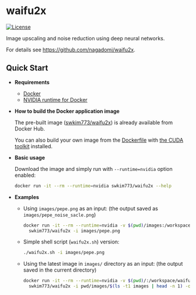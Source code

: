 # waifu2x
[![License](https://img.shields.io/badge/license-MIT-green.svg)](https://github.com/swkim773/waifu2x/blob/master/LICENSE)

Image upscaling and noise reduction using deep neural networks.

For details see https://github.com/nagadomi/waifu2x.

## Quick Start

- **Requirements**

  - [Docker](https://docs.docker.com/install)
  - [NVIDIA runtime for Docker](https://github.com/NVIDIA/nvidia-docker)

- **How to build the Docker application image**

  The pre-built image ([swkim773/waifu2x](https://hub.docker.com/r/swkim773/waifu2x)) is already available from Docker Hub. 

  You can also build your own image from the [Dockerfile](Dockerfile) with [the CUDA toolkit](https://developer.nvidia.com/cuda-downloads) installed.

- **Basic usage**

  Download the image and simply run with `--runtime=nvidia` option enabled:

  ```bash
  docker run -it --rm --runtime=nvidia swkim773/waifu2x --help
  ```

- **Examples**

  - Using `images/pepe.png` as an input: (the output saved as `images/pepe_noise_sacle.png`)

    ```bash
    docker run -it --rm --runtime=nvidia -v $(pwd)/images:/workspace/waifu2x/images \
      swkim773/waifu2x -i images/pepe.png
    ```

  - Simple shell script (`waifu2x.sh`) version:

    ```bash
    ./waifu2x.sh -i images/pepe.png
    ```

  - Using the latest image in `images/` directory as an input: (the output saved in the current directory)

    ```bash
    docker run -it --rm --runtime=nvidia -v $(pwd)/:/workspace/waifu2x/pwd \
      swkim773/waifu2x -i pwd/images/$(ls -t1 images | head -n 1) -o pwd/$(ls -t1 images | head -n 1)
    ```
